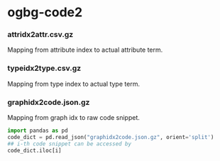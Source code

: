 # ogbg-code2

### attridx2attr.csv.gz

Mapping from attribute index to actual attribute term.

### typeidx2type.csv.gz

Mapping from type index to actual type term.

### graphidx2code.json.gz

Mapping from graph idx to raw code snippet.

```python
import pandas as pd 
code_dict = pd.read_json("graphidx2code.json.gz", orient='split')
## i-th code snippet can be accessed by
code_dict.iloc[i]
```